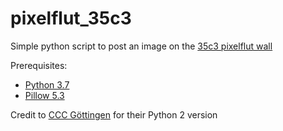 # pixelflut_35c3
Simple python script to post an image on the [35c3 pixelflut wall](https://c3pixelflut.de/)

Prerequisites:
- [Python 3.7](https://www.python.org/downloads/)
- [Pillow 5.3](https://pillow.readthedocs.io/en/5.3.x/installation.html)

Credit to [CCC Göttingen](https://cccgoe.de/wiki/Pixelflut) for their Python 2 version
